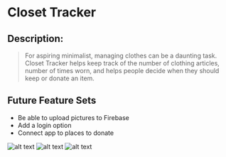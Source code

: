 # Closet Tracker

## Description:

> For aspiring minimalist, managing clothes can be a daunting task. Closet Tracker helps keep track of the number of clothing articles, number of times worn, and helps people decide when they should keep or donate an item.

## Future Feature Sets

- Be able to upload pictures to Firebase <br>
- Add a login option <br>
- Connect app to places to donate

![alt text](https://cloud.githubusercontent.com/assets/16481856/15000534/63a3c716-1145-11e6-9833-5aa9b1807e18.png "Closet Tracker 1")
![alt text](https://cloud.githubusercontent.com/assets/16481856/15000538/695892b8-1145-11e6-95fc-9e3bb69a5d66.png "Closet Tracker 2")
![alt text](https://cloud.githubusercontent.com/assets/16481856/15000546/6dc02bc2-1145-11e6-981f-d54ded40fc98.png "Closet Tracker 3")